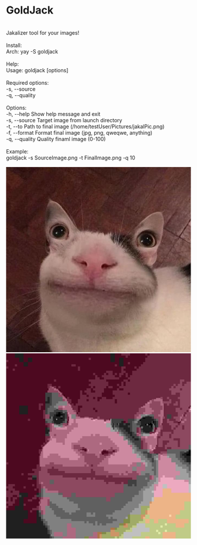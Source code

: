 # GoldJack
<br/>Jakalizer tool for your images!
<br/>
<br/>Install:
<br/>Arch: yay -S goldjack
<br/>
<br/>Help:
<br/>Usage: goldjack [options]
<br/>
<br/>Required options:
<br/>  -s, --source
<br/>  -q, --quality
<br/>
<br/>Options:
<br/>  -h, --help             Show help message and exit
<br/>  -s, --source           Target image from launch directory
<br/>  -t, --to               Path to final image (/home/testUser/Pictures/jakalPic.png)
<br/>  -f, --format           Format final image (jpg, png, qweqwe, anything)
<br/>  -q, --quality          Quality finaml image (0-100)
<br/>
<br/>Example: 
<br/>goldjack -s SourceImage.png -t FinalImage.png -q 10
<br/>
<br>![alt text](https://github.com/F48D1/goldjack/blob/main/images/SourceImage.png) ![alt text](https://github.com/F48D1/goldjack/blob/main/images/FinalImage.png)
